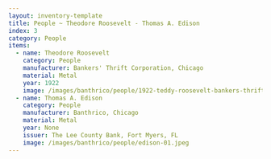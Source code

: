```yaml
---
layout: inventory-template
title: People ~ Theodore Roosevelt - Thomas A. Edison
index: 3
category: People
items:
  - name: Theodore Roosevelt
    category: People
    manufacturer: Bankers' Thrift Corporation, Chicago
    material: Metal
    year: 1922
    image: /images/banthrico/people/1922-teddy-roosevelt-bankers-thrift-01.jpeg
  - name: Thomas A. Edison
    category: People
    manufacturer: Banthrico, Chicago
    material: Metal
    year: None
    issuer: The Lee County Bank, Fort Myers, FL
    image: /images/banthrico/people/edison-01.jpeg
---
```

